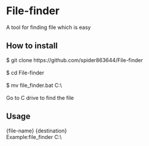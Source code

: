 # File-finder
A tool for finding file which is easy
<h2>How to install</h2>
<p>$ git clone https://github.com/spider863644/File-finder<br>
<br>
$ cd File-finder<br>
<br>
$ mv file_finder.bat C:\<br>
<br>
Go to C drive to find the file</p>
<h2>Usage</h2>
<p>{file-name} {destination}<br>
Example:file_finder C:\</p>
